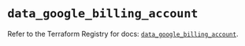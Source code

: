 # `data_google_billing_account`

Refer to the Terraform Registry for docs: [`data_google_billing_account`](https://registry.terraform.io/providers/hashicorp/google/5.27.0/docs/data-sources/billing_account).
